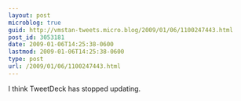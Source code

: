 ```yaml
---
layout: post
microblog: true
guid: http://vmstan-tweets.micro.blog/2009/01/06/1100247443.html
post_id: 3053181
date: 2009-01-06T14:25:38-0600
lastmod: 2009-01-06T14:25:38-0600
type: post
url: /2009/01/06/1100247443.html
---
```

I think TweetDeck has stopped updating.
